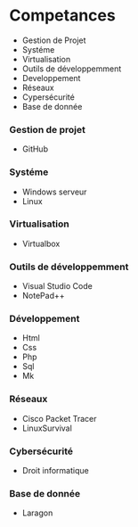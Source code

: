 # Competances
- Gestion de Projet
- Systéme
- Virtualisation
- Outils de développemment
- Developpement
- Réseaux
- Cypersécurité
- Base de donnée

### Gestion de projet
- GitHub

### Systéme
- Windows serveur
- Linux

 ### Virtualisation
- Virtualbox

### Outils de développemment
  - Visual Studio Code
  - NotePad++

### Développement
- Html
- Css
- Php
- Sql
- Mk

### Réseaux
- Cisco Packet Tracer
- LinuxSurvival

### Cybersécurité
- Droit informatique

### Base de donnée
- Laragon





